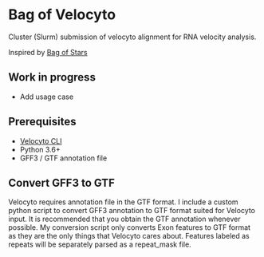 # Bag of Velocyto
Cluster (Slurm) submission of velocyto alignment for RNA velocity analysis.

Inspired by [Bag of Stars](https://github.com/iosonofabio/bag_of_stars)

Work in progress
----------------
+ Add usage case 

Prerequisites
-------------
+ [Velocyto CLI](http://velocyto.org/)
+ Python 3.6+
+ GFF3 / GTF annotation file

Convert GFF3 to GTF
-------------------
Velocyto requires annotation file in the GTF format. I include a custom python script to convert GFF3 annotation to GTF format suited for Velocyto input. It is recommended that you obtain the GTF annotation whenever possible. My conversion script only converts Exon features to GTF format as they are the only things that Velocyto cares about. Features labeled as repeats will be separately parsed as a repeat_mask file.
